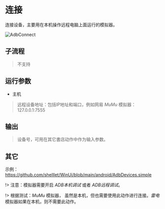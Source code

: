 # 连接 
连接设备，主要用在本机操作远程电脑上面运行的模拟器。


![AdbConnect](./images/02.png ':size=90%')

## 子流程

> 不支持

## 运行参数

* 主机
> 远程设备地址：包括IP地址和端口，例如网易 *MuMu* 模拟器：127.0.0.1:7555

## 输出 

> 设备号，可用在其它書店动作中作为输入参数。

## 其它

示例：https://github.com/shelllet/WinUi/blob/main/android/AdbDevices.simple







!> 注意：模拟器需要开启 *ADB本机调试* 或者 *ADB远程调试*。

!> 根据测试：*MuMu* 模拟器， 虽然是本机，但也需要使用此动作进行连接。*雷电*模拟器如果在本机，则不需要此动作。

